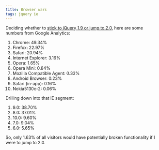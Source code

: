 ```yaml
---
title: Browser wars
tags: jquery ie
---
```


Deciding whether to [stick to jQuery 1.9 or jump to 2.0](http://blog.jquery.com/2013/01/15/jquery-1-9-final-jquery-2-0-beta-migrate-final-released/), here are some numbers from Google Analytics:

1.  Chrome: 49.34%
2.  Firefox: 22.97%
3.  Safari: 20.94%
4.  Internet Explorer: 3.16%
5.  Opera: 1.65%
6.  Opera Mini: 0.84%
7.  Mozilla Compatible Agent: 0.33%
8.  Android Browser: 0.23%
9.  Safari (in-app): 0.16%
10. Nokia5130c-2: 0.06%

Drilling down into that IE segment:

1.  9.0: 38.70%
2.  8.0: 37.01%
3.  10.0: 9.60%
4.  7.0: 9.04%
5.  6.0: 5.65%

So, only 1.63% of all visitors would have potentially broken functionality if I were to jump to 2.0.
